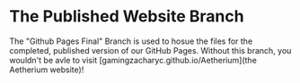 # The Published Website Branch
The "Github Pages Final" Branch is used to hosue the files for the completed, published version of our GitHub Pages. Without this branch, you wouldn't be avle to visit [gamingzacharyc.github.io/Aetherium](the Aetherium website)!
